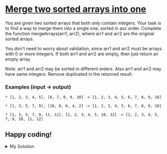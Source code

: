 # [Merge two sorted arrays into one](https://www.codewars.com/kata/5899642f6e1b25935d000161)

You are given two sorted arrays that both only contain integers. Your task is to find a way to merge them into a single
one, sorted in asc order. Complete the function mergeArrays(arr1, arr2), where arr1 and arr2 are the original sorted
arrays.

You don't need to worry about validation, since arr1 and arr2 must be arrays with 0 or more Integers. If both arr1 and
arr2 are empty, then just return an empty array.

Note: arr1 and arr2 may be sorted in different orders. Also arr1 and arr2 may have same integers. Remove duplicated in
the returned result.

### Examples (input -> output)

```
* [1, 2, 3, 4, 5], [6, 7, 8, 9, 10] -> [1, 2, 3, 4, 5, 6, 7, 8, 9, 10]

* [1, 3, 5, 7, 9], [10, 8, 6, 4, 2] -> [1, 2, 3, 4, 5, 6, 7, 8, 9, 10]

* [1, 3, 5, 7, 9, 11, 12], [1, 2, 3, 4, 5, 10, 12] -> [1, 2, 3, 4, 5, 7, 9, 10, 11, 12]
```

## Happy coding!

<details><summary>My Solution</summary>

```js
function mergeArrays(arr1, arr2) {
  return [...new Set([...arr1, ...arr2])].sort((a, b) => a - b)
}
```

</details>
